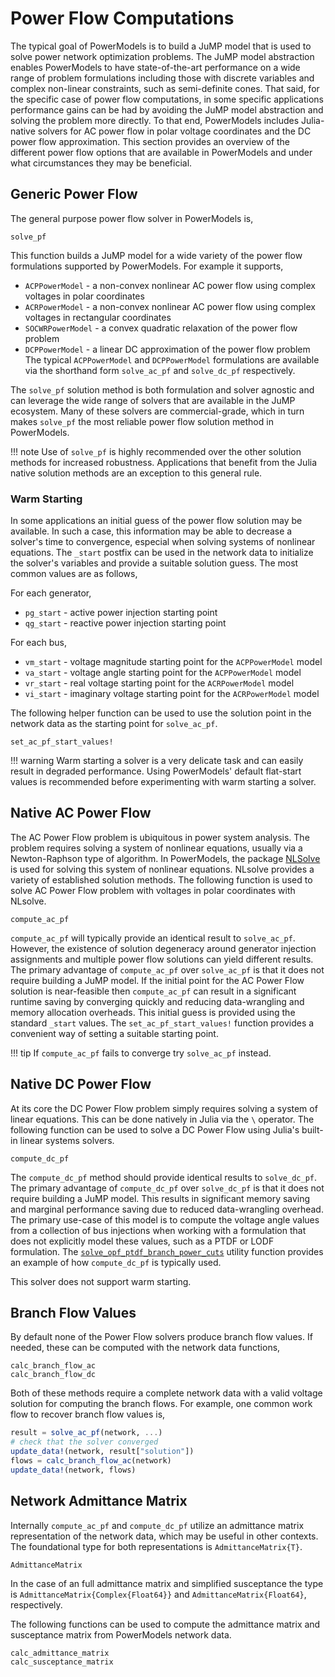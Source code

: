 # Power Flow Computations

The typical goal of PowerModels is to build a JuMP model that is used to solve
power network optimization problems.  The JuMP model abstraction enables
PowerModels to have state-of-the-art performance on a wide range of problem
formulations including those with discrete variables and complex non-linear
constraints, such as semi-definite cones.  That said, for the specific case of
power flow computations, in some specific applications performance gains can
be had by avoiding the JuMP model abstraction and solving the problem more
directly.  To that end, PowerModels includes Julia-native solvers
for AC power flow in polar voltage coordinates and the DC power flow approximation.
This section provides an overview of the different power flow options that are
available in PowerModels and under what circumstances they may be beneficial.


## Generic Power Flow

The general purpose power flow solver in PowerModels is,

```@docs
solve_pf
```

This function builds a JuMP model for a wide variety of the power flow formulations
supported by PowerModels.  For example it supports,
* `ACPPowerModel` - a non-convex nonlinear AC power flow using complex voltages in polar coordinates
* `ACRPowerModel` - a non-convex nonlinear AC power flow using complex voltages in rectangular coordinates
* `SOCWRPowerModel` - a convex quadratic relaxation of the power flow problem
* `DCPPowerModel` - a linear DC approximation of the power flow problem
The typical `ACPPowerModel` and `DCPPowerModel` formulations are available via
the shorthand form `solve_ac_pf` and `solve_dc_pf` respectively.

The `solve_pf` solution method is both formulation and solver agnostic and
can leverage the wide range of solvers that are available in the JuMP
ecosystem.  Many of these solvers are commercial-grade, which in turn makes
`solve_pf` the most reliable power flow solution method in PowerModels.

!!! note
    Use of `solve_pf` is highly recommended over the other solution methods for
    increased robustness.  Applications that benefit from the Julia native
    solution methods are an exception to this general rule.


### Warm Starting

In some applications an initial guess of the power flow solution may be
available.  In such a case, this information may be able to decrease a solver's
time to convergence, especial when solving systems of nonlinear equations.
The `_start` postfix can be used in the network data to initialize the solver's
variables and provide a suitable solution guess.  The most common values are
as follows,

For each generator,
* `pg_start` - active power injection starting point
* `qg_start` - reactive power injection starting point

For each bus,
* `vm_start` - voltage magnitude starting point for the `ACPPowerModel` model
* `va_start` - voltage angle starting point for the `ACPPowerModel` model
* `vr_start` - real voltage starting point for the `ACRPowerModel` model
* `vi_start` - imaginary voltage starting point for the `ACRPowerModel` model

The following helper function can be used to use the solution point in the
network data as the starting point for `solve_ac_pf`.
```@docs
set_ac_pf_start_values!
```

!!! warning
    Warm starting a solver is a very delicate task and can easily result in
    degraded performance.  Using PowerModels' default flat-start values is
    recommended before experimenting with warm starting a solver.


## Native AC Power Flow

The AC Power Flow problem is ubiquitous in power system analysis.
The problem requires solving a system of nonlinear equations, usually via a
Newton-Raphson type of algorithm.  In PowerModels, the package
[NLSolve](https://github.com/JuliaNLSolvers/NLsolve.jl) is used for solving
this system of nonlinear equations.  NLsolve provides a variety of established
solution methods.  The following function is used to solve AC Power Flow problem
with voltages in polar coordinates with NLsolve.
```@docs
compute_ac_pf
```
`compute_ac_pf` will typically provide an identical result to `solve_ac_pf`.
However, the existence of solution degeneracy around generator injection
assignments and multiple power flow solutions can yield different results.
The primary advantage of `compute_ac_pf` over `solve_ac_pf` is that it does not
require building a JuMP model.  If the initial point for the AC Power Flow
solution is near-feasible then `compute_ac_pf` can result in a significant
runtime saving by converging quickly and reducing data-wrangling and memory
allocation overheads.  This initial guess is provided using the standard
`_start` values.  The `set_ac_pf_start_values!` function provides a convenient
way of setting a suitable starting point.

!!! tip
    If `compute_ac_pf` fails to converge try `solve_ac_pf` instead.


## Native DC Power Flow

At its core the DC Power Flow problem simply requires solving a system of 
linear equations.  This can be done natively in Julia via the `\` operator.
The following function can be used to solve a DC Power Flow using Julia's
built-in linear systems solvers.
```@docs
compute_dc_pf
```
The `compute_dc_pf` method should provide identical results to `solve_dc_pf`.
The primary advantage of `compute_dc_pf` over `solve_dc_pf` is that it does not
require building a JuMP model.  This results in significant memory saving and
marginal performance saving due to reduced data-wrangling overhead.  The
primary use-case of this model is to compute the voltage angle values from
a collection of bus injections when working with a formulation that does not
explicitly model these values, such as a PTDF or LODF formulation.
The [`solve_opf_ptdf_branch_power_cuts`](@ref) utility function provides an example of how `compute_dc_pf` is typically used.

This solver does not support warm starting.


## Branch Flow Values

By default none of the Power Flow solvers produce branch flow values.
If needed, these can be computed with the network data functions,
```@docs
calc_branch_flow_ac
calc_branch_flow_dc
```
Both of these methods require a complete network data with a valid voltage solution
for computing the branch flows.  For example, one common work flow to recover
branch flow values is,
```julia
result = solve_ac_pf(network, ...)
# check that the solver converged
update_data!(network, result["solution"])
flows = calc_branch_flow_ac(network)
update_data!(network, flows)
```


## Network Admittance Matrix

Internally `compute_ac_pf` and `compute_dc_pf` utilize an admittance matrix
representation of the network data, which may be useful in other contexts.
The foundational type for both representations is `AdmittanceMatrix{T}`.
```@docs
AdmittanceMatrix
```
In the case of an full admittance matrix and simplified susceptance the type is 
`AdmittanceMatrix{Complex{Float64}}` and `AdmittanceMatrix{Float64}`, respectively.

The following functions can be used to compute the admittance matrix and
susceptance matrix from PowerModels network data.
```@docs
calc_admittance_matrix
calc_susceptance_matrix
```


